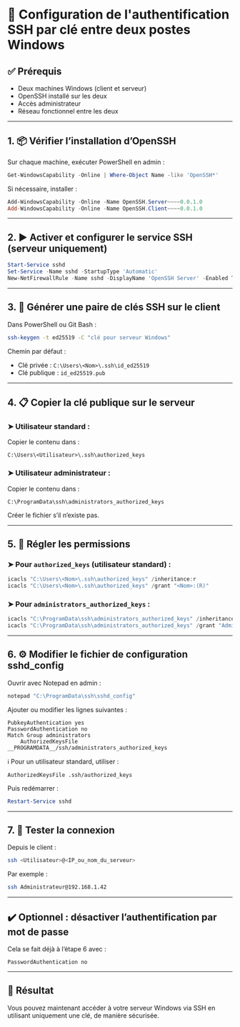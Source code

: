 
# 🔐 Configuration de l'authentification SSH par clé entre deux postes Windows

## ✅ Prérequis

- Deux machines Windows (client et serveur)
- OpenSSH installé sur les deux
- Accès administrateur
- Réseau fonctionnel entre les deux

---

## 1. 📦 Vérifier l’installation d’OpenSSH

Sur chaque machine, exécuter PowerShell en admin :

```powershell
Get-WindowsCapability -Online | Where-Object Name -like 'OpenSSH*'
```

Si nécessaire, installer :

```powershell
Add-WindowsCapability -Online -Name OpenSSH.Server~~~~0.0.1.0
Add-WindowsCapability -Online -Name OpenSSH.Client~~~~0.0.1.0
```

---

## 2. ▶️ Activer et configurer le service SSH (serveur uniquement)

```powershell
Start-Service sshd
Set-Service -Name sshd -StartupType 'Automatic'
New-NetFirewallRule -Name sshd -DisplayName 'OpenSSH Server' -Enabled True -Direction Inbound -Protocol TCP -Action Allow -LocalPort 22
```

---

## 3. 🔑 Générer une paire de clés SSH sur le client

Dans PowerShell ou Git Bash :

```bash
ssh-keygen -t ed25519 -C "clé pour serveur Windows"
```

Chemin par défaut :  
- Clé privée : `C:\Users\<Nom>\.ssh\id_ed25519`  
- Clé publique : `id_ed25519.pub`

---

## 4. 📋 Copier la clé publique sur le serveur

### ➤ Utilisateur standard :
Copier le contenu dans :

```
C:\Users\<Utilisateur>\.ssh\authorized_keys
```

### ➤ Utilisateur administrateur :
Copier le contenu dans :

```
C:\ProgramData\ssh\administrators_authorized_keys
```

Créer le fichier s’il n’existe pas.

---

## 5. 🔐 Régler les permissions

### ➤ Pour `authorized_keys` (utilisateur standard) :

```powershell
icacls "C:\Users\<Nom>\.ssh\authorized_keys" /inheritance:r
icacls "C:\Users\<Nom>\.ssh\authorized_keys" /grant "<Nom>:(R)"
```

### ➤ Pour `administrators_authorized_keys` :

```powershell
icacls "C:\ProgramData\ssh\administrators_authorized_keys" /inheritance:r
icacls "C:\ProgramData\ssh\administrators_authorized_keys" /grant "Administrateurs:(R)"
```

---

## 6. ⚙️ Modifier le fichier de configuration sshd_config

Ouvrir avec Notepad en admin :

```powershell
notepad "C:\ProgramData\ssh\sshd_config"
```

Ajouter ou modifier les lignes suivantes :

```
PubkeyAuthentication yes
PasswordAuthentication no
Match Group administrators
    AuthorizedKeysFile __PROGRAMDATA__/ssh/administrators_authorized_keys
```

ℹ️ Pour un utilisateur standard, utiliser :
```
AuthorizedKeysFile .ssh/authorized_keys
```

Puis redémarrer :

```powershell
Restart-Service sshd
```

---

## 7. 🔁 Tester la connexion

Depuis le client :

```bash
ssh <Utilisateur>@<IP_ou_nom_du_serveur>
```

Par exemple :

```bash
ssh Administrateur@192.168.1.42
```

---

## ✔️ Optionnel : désactiver l’authentification par mot de passe

Cela se fait déjà à l’étape 6 avec :

```
PasswordAuthentication no
```

---

## 🎉 Résultat

Vous pouvez maintenant accéder à votre serveur Windows via SSH en utilisant uniquement une clé, de manière sécurisée.
